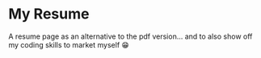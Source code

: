 # My Resume
A resume page as an alternative to the pdf version... and to also show off my coding skills to market myself 😁
